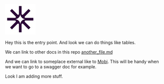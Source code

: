 ![](./attachments/mobi_systems_logo.jpeg)

Hey this is the entry point. And look we can do things like tables.

We can link to other docs in this repo [another_file.md](./another_file.md)

And we can link to someplace external like to [Mobi](https://takemobi.com). This will be handy when we want to go to a swagger doc for example.


Look I am adding more stuff.
